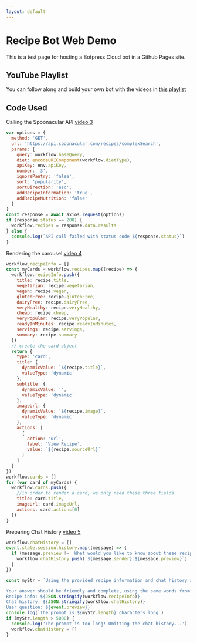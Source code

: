 ```yaml
---
layout: default
---
```



# Recipe Bot Web Demo

This is a test page for hosting a Botpress Cloud bot in a Github Pages site.

## YouTube Playlist

You can follow along and build your own bot with the videos in [this playlist](https://www.youtube.com/playlist?list=PLlJHGGklthGnOzptoN_WV35UibNmZLMRE)


## Code Used

Calling the Spoonacular API [video 3](https://www.youtube.com/watch?v=cP9mWwC7rLE&list=PLlJHGGklthGnOzptoN_WV35UibNmZLMRE&index=3&t=6s&pp=gAQBiAQB)

```js
var options = {
  method: 'GET',
  url: 'https://api.spoonacular.com/recipes/complexSearch',
  params: {
    query: workflow.baseQuery,
    diet: encodeURIComponent(workflow.dietType),
    apiKey: env.apiKey,
    number: '3',
    ignorePantry: 'false',
    sort: 'popularity',
    sortDirection: 'asc',
    addRecipeInformation: 'true',
    addRecipeNutrition: 'false'
  }
}
const response = await axios.request(options)
if (response.status == 200) {
  workflow.recipes = response.data.results
} else {
  console.log(`API call failed with status code ${response.status}`)
}
```

Rendering the carousel [video 4](https://www.youtube.com/watch?v=qK0lm8ybWL8&list=PLlJHGGklthGnOzptoN_WV35UibNmZLMRE&index=4&pp=gAQBiAQB)

```js
workflow.recipeInfo = []
const myCards = workflow.recipes.map((recipe) => {
  workflow.recipeInfo.push({
    title: recipe.title,
    vegetarian: recipe.vegetarian,
    vegan: recipe.vegan,
    glutenFree: recipe.glutenFree,
    dairyFree: recipe.dairyFree,
    veryHealthy: recipe.veryHealthy,
    cheap: recipe.cheap,
    veryPopular: recipe.veryPopular,
    readyInMinutes: recipe.readyInMinutes,
    servings: recipe.servings,
    summary: recipe.summary
  })
  // create the card object
  return {
    type: 'card',
    title: {
      dynamicValue: `${recipe.title}`,
      valueType: 'dynamic'
    },
    subtitle: {
      dynamicValue: '',
      valueType: 'dynamic'
    },
    imageUrl: {
      dynamicValue: `${recipe.image}`,
      valueType: 'dynamic'
    },
    actions: [
      {
        action: 'url',
        label: 'View Recipe',
        value: `${recipe.sourceUrl}`
      }
    ]
  }
})
workflow.cards = []
for (var card of myCards) {
  workflow.cards.push({
    //in order to render a card, we only need these three fields
    title: card.title,
    imageUrl: card.imageUrl,
    actions: card.actions[0]
  })
}
```

Preparing Chat History [video 5](https://www.youtube.com/watch?v=Enn6nGjmRzE&list=PLlJHGGklthGnOzptoN_WV35UibNmZLMRE&index=5&t=66s&pp=gAQBiAQB)

```js
workflow.chatHistory = []
event.state.session.history.map((message) => {
  if (message.preview != 'What would you like to know about these recipes?') {
    workflow.chatHistory.push(`${message.sender}:${message.preview}`)
  }
})

const myStr = `Using the provided recipe information and chat history as context, try to answer the question as honestly as possible. If you don't know the answer, say "I don't know." 

Your answer should be friendly and complete, using the same words from the question as much as possible.
Recipe info: ${JSON.stringify(workflow.recipeInfo)}
Chat history: ${JSON.stringify(workflow.chatHistory)}
User question: ${event.preview}}`
console.log(`The prompt is ${myStr.length} characters long`)
if (myStr.length > 5000) {
  console.log('The prompt is too long! Omitting the chat history...')
  workflow.chatHistory = []
}
```
